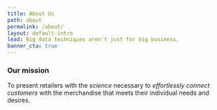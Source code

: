 ```yaml
---
title: About Us
path: about
permalink: /about/
layout: default-intro
lead: Big data techniques aren't just for big business.
banner_cta: true
---
```


### Our mission

To present retailers with the *science* necessary to *effortlessly connect customers* with the merchandise that meets their individual needs and desires.


